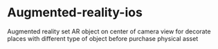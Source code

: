# Augmented-reality-ios
Augmented reality set AR object on center of camera view for decorate places with different type of object before purchase physical  asset
